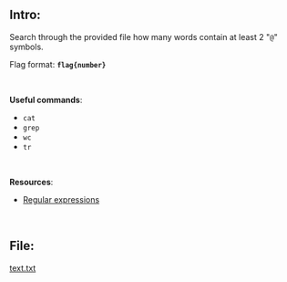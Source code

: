 ## Intro:

Search through the provided file how many words contain at least 2 "`@`" symbols.
<br>

Flag format: **`flag{number}`**

<br>

**Useful commands**: 
- `cat`
- `grep`
- `wc`
- `tr`

<br> 

 **Resources**: 
 - [Regular expressions](https://www.guru99.com/linux-regular-expressions.html)

<br>

## File:
[text.txt](https://github.com/ChronosPK/Sibiu-Military-Cyber-Challenge/files/10578130/text.txt)
